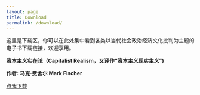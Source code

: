 ```yaml
---
layout: page
title: Download
permalink: /download/
---
```


这里是下载区，你可以在此处集中看到各类以当代社会政治经济文化批判为主题的电子书下载链接，欢迎享用。

**资本主义实在论（Capitalist Realism，又译作“资本主义现实主义”)**

**作者: 马克·费舍尔 Mark Fischer**

[点我下载](https://lpgrassland.github.io/ebooks/Capitalist_Realism_Is_There_no_Alternative__Mark_Fisher.pdf)

